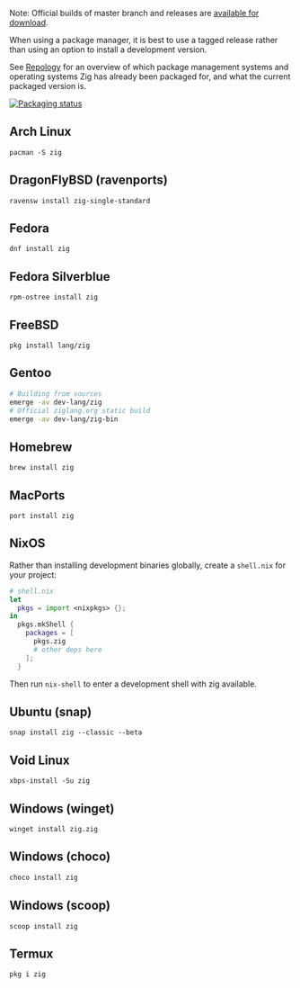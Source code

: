 Note: Official builds of master branch and releases are
[available for download](https://ziglang.org/download/).

When using a package manager, it is best to use a tagged release rather than
using an option to install a development version.

See [Repology](https://repology.org/project/zig/versions) for an overview of
which package management systems and operating systems Zig has already been
packaged for, and what the current packaged version is.

[![Packaging status](https://repology.org/badge/vertical-allrepos/zig.svg)](https://repology.org/project/zig/versions)

## Arch Linux

```
pacman -S zig
```

## DragonFlyBSD (ravenports)

```
ravensw install zig-single-standard
```

## Fedora

```
dnf install zig
```

## Fedora Silverblue

```
rpm-ostree install zig
```

## FreeBSD

```
pkg install lang/zig
```

## Gentoo

```sh
# Building from sources
emerge -av dev-lang/zig
# Official ziglang.org static build
emerge -av dev-lang/zig-bin
```

## Homebrew

```
brew install zig
```

## MacPorts

```
port install zig
```

## NixOS

Rather than installing development binaries globally, create a `shell.nix` for your project:

```nix
# shell.nix
let
  pkgs = import <nixpkgs> {};
in
  pkgs.mkShell {
    packages = [
      pkgs.zig
      # other deps here
    ];
  }
```

Then run `nix-shell` to enter a development shell with zig available.

## Ubuntu (snap)

```
snap install zig --classic --beta
```

## Void Linux

```
xbps-install -Su zig
```

## Windows (winget)

```
winget install zig.zig
```

## Windows (choco)

```sh
choco install zig
```

## Windows (scoop)

```
scoop install zig
```

## Termux
```
pkg i zig
```